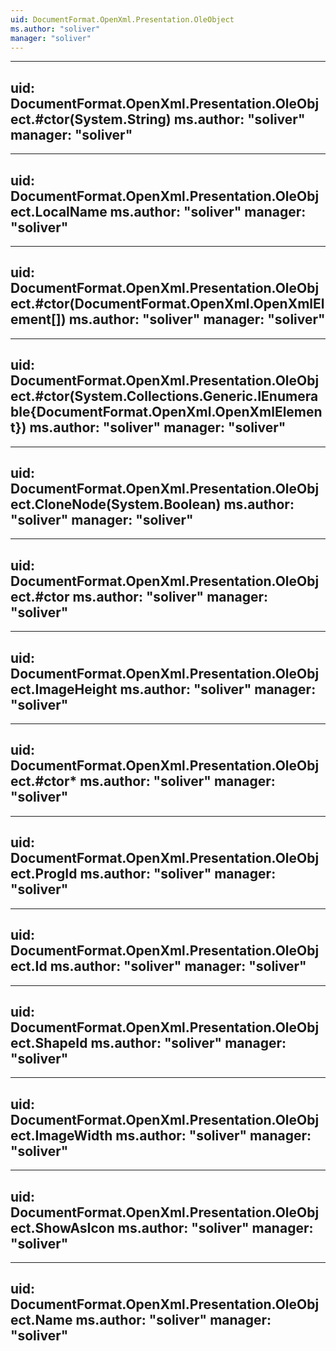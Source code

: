 ```yaml
---
uid: DocumentFormat.OpenXml.Presentation.OleObject
ms.author: "soliver"
manager: "soliver"
---
```


---
uid: DocumentFormat.OpenXml.Presentation.OleObject.#ctor(System.String)
ms.author: "soliver"
manager: "soliver"
---

---
uid: DocumentFormat.OpenXml.Presentation.OleObject.LocalName
ms.author: "soliver"
manager: "soliver"
---

---
uid: DocumentFormat.OpenXml.Presentation.OleObject.#ctor(DocumentFormat.OpenXml.OpenXmlElement[])
ms.author: "soliver"
manager: "soliver"
---

---
uid: DocumentFormat.OpenXml.Presentation.OleObject.#ctor(System.Collections.Generic.IEnumerable{DocumentFormat.OpenXml.OpenXmlElement})
ms.author: "soliver"
manager: "soliver"
---

---
uid: DocumentFormat.OpenXml.Presentation.OleObject.CloneNode(System.Boolean)
ms.author: "soliver"
manager: "soliver"
---

---
uid: DocumentFormat.OpenXml.Presentation.OleObject.#ctor
ms.author: "soliver"
manager: "soliver"
---

---
uid: DocumentFormat.OpenXml.Presentation.OleObject.ImageHeight
ms.author: "soliver"
manager: "soliver"
---

---
uid: DocumentFormat.OpenXml.Presentation.OleObject.#ctor*
ms.author: "soliver"
manager: "soliver"
---

---
uid: DocumentFormat.OpenXml.Presentation.OleObject.ProgId
ms.author: "soliver"
manager: "soliver"
---

---
uid: DocumentFormat.OpenXml.Presentation.OleObject.Id
ms.author: "soliver"
manager: "soliver"
---

---
uid: DocumentFormat.OpenXml.Presentation.OleObject.ShapeId
ms.author: "soliver"
manager: "soliver"
---

---
uid: DocumentFormat.OpenXml.Presentation.OleObject.ImageWidth
ms.author: "soliver"
manager: "soliver"
---

---
uid: DocumentFormat.OpenXml.Presentation.OleObject.ShowAsIcon
ms.author: "soliver"
manager: "soliver"
---

---
uid: DocumentFormat.OpenXml.Presentation.OleObject.Name
ms.author: "soliver"
manager: "soliver"
---
